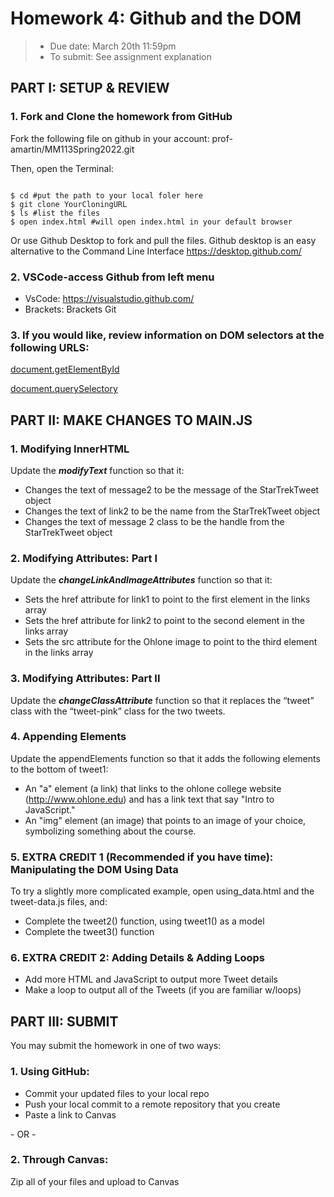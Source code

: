# Homework 4: Github and the DOM

> - Due date: March 20th 11:59pm
> - To submit: See assignment explanation

## PART I: SETUP & REVIEW

### 1. Fork and Clone the homework from GitHub

Fork the following file on github in your account: prof-amartin/MM113Spring2022.git

Then, open the Terminal:

```

$ cd #put the path to your local foler here
$ git clone YourCloningURL
$ ls #list the files
$ open index.html #will open index.html in your default browser
```

Or use Github Desktop to fork and pull the files. Github desktop is an easy alternative to the Command Line Interface
https://desktop.github.com/

### 2. VSCode-access Github from left menu

- VsCode: https://visualstudio.github.com/
- Brackets: Brackets Git

### 3. If you would like, review information on DOM selectors at the following URLS:

[document.getElementById](https://developer.mozilla.org/en-US/docs/Web/API/Document/getElementById)

[document.querySelectory](https://developer.mozilla.org/en-US/docs/Web/API/Document/querySelector)

## PART II: MAKE CHANGES TO MAIN.JS

### 1. Modifying InnerHTML

Update the **_modifyText_** function so that it:

- Changes the text of message2 to be the message of the StarTrekTweet object
- Changes the text of link2 to be the name from the StarTrekTweet object
- Changes the text of message 2 class to be the handle from the StarTrekTweet object

### 2. Modifying Attributes: Part I

Update the **_changeLinkAndImageAttributes_** function so that it:

- Sets the href attribute for link1 to point to the first element in the links array
- Sets the href attribute for link2 to point to the second element in the links array
- Sets the src attribute for the Ohlone image to point to the third element in the links array

### 3. Modifying Attributes: Part II

Update the **_changeClassAttribute_** function so that it replaces the “tweet” class with the “tweet-pink” class for the two tweets.

### 4. Appending Elements

Update the appendElements function so that it adds the following elements to the bottom of tweet1:

- An "a" element (a link) that links to the ohlone college website (http://www.ohlone.edu) and has a link text that say "Intro to JavaScript."
- An "img" element (an image) that points to an image of your choice, symbolizing something about the course.

### 5. EXTRA CREDIT 1 (Recommended if you have time): Manipulating the DOM Using Data

To try a slightly more complicated example, open using_data.html and the tweet-data.js files, and:

- Complete the tweet2() function, using tweet1() as a model
- Complete the tweet3() function

### 6. EXTRA CREDIT 2: Adding Details & Adding Loops

- Add more HTML and JavaScript to output more Tweet details
- Make a loop to output all of the Tweets (if you are familiar w/loops)

## PART III: SUBMIT

You may submit the homework in one of two ways:

### 1. Using GitHub:

- Commit your updated files to your local repo
- Push your local commit to a remote repository that you create
- Paste a link to Canvas

\- OR -

### 2. Through Canvas:

Zip all of your files and upload to Canvas
